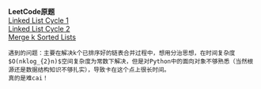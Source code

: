 **LeetCode原题**  
[Linked List Cycle 1](https://leetcode.com/problems/linked-list-cycle/)  
[Linked List Cycle 2](https://leetcode.com/problems/linked-list-cycle-ii/)  
[Merge k Sorted Lists](https://leetcode.com/problems/merge-k-sorted-lists/)  
```
遇到的问题：主要在解决k个已排序好的链表合并过程中，想用分治思想，在时间复杂度$O(nklog_{2}n)$空间复杂度为常数下解决，但是对Python中的面向对象不够熟悉（当然根源还是数据结构知识不够扎实），导致卡在这个点上很长时间。  
真的是难cai！
```
